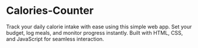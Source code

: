 # Calories-Counter
Track your daily calorie intake with ease using this simple web app. Set your budget, log meals, and monitor progress instantly. Built with HTML, CSS, and JavaScript for seamless interaction.
